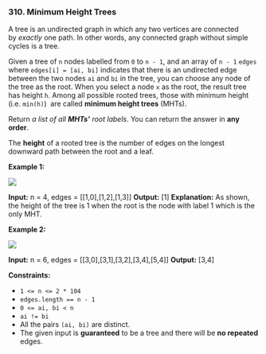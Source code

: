 ### 310\. Minimum Height Trees

A tree is an undirected graph in which any two vertices are connected by _exactly_ one path. In other words, any connected graph without simple cycles is a tree.

Given a tree of `n` nodes labelled from `0` to `n - 1`, and an array of `n - 1` `edges` where `edges[i] = [ai, bi]` indicates that there is an undirected edge between the two nodes `ai` and `bi` in the tree, you can choose any node of the tree as the root. When you select a node `x` as the root, the result tree has height `h`. Among all possible rooted trees, those with minimum height (i.e. `min(h)`)  are called **minimum height trees** (MHTs).

Return _a list of all **MHTs'** root labels_. You can return the answer in **any order**.

The **height** of a rooted tree is the number of edges on the longest downward path between the root and a leaf.

**Example 1:**

![](https://assets.leetcode.com/uploads/2020/09/01/e1.jpg)

**Input:** n = 4, edges = \[\[1,0\],\[1,2\],\[1,3\]\]
**Output:** \[1\]
**Explanation:** As shown, the height of the tree is 1 when the root is the node with label 1 which is the only MHT.

**Example 2:**

![](https://assets.leetcode.com/uploads/2020/09/01/e2.jpg)

**Input:** n = 6, edges = \[\[3,0\],\[3,1\],\[3,2\],\[3,4\],\[5,4\]\]
**Output:** \[3,4\]

**Constraints:**

*   `1 <= n <= 2 * 104`
*   `edges.length == n - 1`
*   `0 <= ai, bi < n`
*   `ai != bi`
*   All the pairs `(ai, bi)` are distinct.
*   The given input is **guaranteed** to be a tree and there will be **no repeated** edges.
